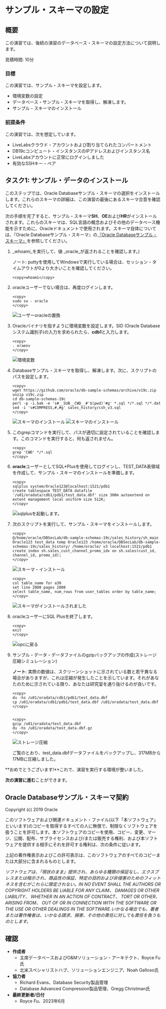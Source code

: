# サンプル・スキーマの設定

## 概要

この演習では、後続の演習のデータベース・スキーマの設定方法について説明します。

見積時間: 10分

### 目標

この演習では、サンプル・スキーマを設定します。

*   環境変数の設定
*   データベース・サンプル・スキーマを取得し、解凍します。
*   サンプル・スキーマのインストール

### 前提条件

この演習では、次を想定しています。

*   LiveLabsクラウド・アカウントおよび割り当てられたコンパートメント
*   DB19cコンピュート・インスタンスのIPアドレスおよびインスタンス名
*   LiveLabsアカウントに正常にログインしました
*   有効なSSHキー・ペア

## タスク1: サンプル・データのインストール

このステップでは、Oracle Databaseサンプル・スキーマの選択をインストールします。これらのスキーマの詳細は、この演習の最後にあるスキーマ合意を確認してください。

次の手順を完了すると、サンプル・スキーマ**SH**、**OE**および**HR**がインストールされます。これらのスキーマは、SQL言語の概念およびその他のデータベース機能を示すために、Oracleドキュメントで使用されます。スキーマ自体については、『Oracle Databaseサンプル・スキーマ』の[『Oracle Databaseサンプル・スキーマ』](https://www.oracle.com/pls/topic/lookup?ctx=dblatest&id=COMSC)を参照してください。

1.  _whoami_を実行して、値 _oracle_が返されることを確認します。)
    
    ノート: puttyを使用してWindowsで実行している場合は、セッション・タイムアウトが0より大きいことを確認してください。
    
        <copy>whoami</copy>
        
2.  oracleユーザーでない場合は、再度ログインします。
    
        <copy>
        sudo su - oracle
        </copy>
        
    
    ![ユーザーoracleの置換](./images/sudo-oracle.png " ")
    
3.  Oracleバイナリを指すように環境変数を設定します。SID (Oracle Databaseシステム識別子)の入力を求められたら、**cdb1**と入力します。
    
        <copy>
        . oraenv
        </copy>
        
    
    ![環境変数](./images/oraenv.png " ")
    
4.  Databaseサンプル・スキーマを取得し、解凍します。次に、スクリプトのパスを設定します。
    
        <copy>
        wget https://github.com/oracle/db-sample-schemas/archive/v19c.zip
        unzip v19c.zip
        cd db-sample-schemas-19c
        perl -p -i.bak -e 's#__SUB__CWD__#'$(pwd)'#g' *.sql */*.sql */*.dat
        sed -i 's#COMPRESS,#,#g' sales_history/csh_v3.sql
        </copy>
        
    
    ![スキーマのインストール](./images/install-schema-zip1.png " ") ![スキーマのインストール](./images/install-schema-zip2.png " ")
    
5.  このgrepコマンドを実行して、パスが適切に設定されていることを確認します。このコマンドを実行すると、何も返されません。
    
        <copy>
        grep 'CWD' */*.sql
        </copy>
        
6.  **oracle**ユーザーとしてSQL\*Plusを使用してログインし、TEST\_DATA表領域を作成して、サンプル・スキーマのインストールを準備します。
    
        <copy>
        sqlplus system/Oracle123@localhost:1521/pdb1
        create tablespace TEST_DATA datafile '/u01/oradata/cdb1/pdb1/test_data.dbf' size 300m autoextend on extent management local uniform size 512K;
        </copy>
        
    
    ![sqlplusを起動します。](./images/start-sqlplus-create-tbs-01.png " ")
    
7.  次のスクリプトを実行して、サンプル・スキーマをインストールします。
    
        <copy>
        @/home/oracle/DBSecLab/db-sample-schemas-19c/sales_history/sh_main Oracle123 test_data temp Oracle123 /home/oracle/DBSecLab/db-sample-schemas-19c/sales_history/ /home/oracle/ v3 localhost:1521/pdb1
        create index sh.sales_cust_channel_promo_idx on sh.sales(cust_id, channel_id, promo_id);
        </copy>
        
    
    ![スキーマ・インストール](./images/sales_history_creation.png " ")
    
        <copy>
        col table_name for a30
        set line 2000 pages 2000
        select table_name, num_rows from user_tables order by table_name;
        </copy>
        
    
    ![スキーマがインストールされました](./images/tables-created.png " ")
    
8.  oracleユーザーにSQL Plusを終了します。
    
        <copy>
        exit
        </copy>
        
    
    ![opcに戻る](images/return-to-opc.png)
    
9.  サンプル・データ・データファイルのgzipバックアップの作成(ストレージ圧縮シミュレーション)
    
    **ノート**: 実際の数値は、スクリーンショットに示されている数と若干異なる場合がありますが、これは圧縮が発生したことを示しています。それがあなたのために示されている限り、あなたは研究室を通り抜けるのが良いです。
    
        <copy>
        du -hs /u01/oradata/cdb1/pdb1/test_data.dbf
        cp /u01/oradata/cdb1/pdb1/test_data.dbf /u01/oradata/test_data.dbf
        </copy>
        
    
        <copy>
        gzip /u01/oradata/test_data.dbf
        du -hs /u01/oradata/test_data.dbf.gz
        </copy>
        
    
    ![ストレージ圧縮](images/storage-compress-simulation.png)
    
    ご覧のとおり、test\_data.dbfデータファイルをバックアップし、317MBから17MBに圧縮しました。
    

**おめでとうございます!**これで、演習を実行する環境が整いました。

**次の演習に進む**ことができます。

## Oracle Databaseサンプル・スキーマ契約

Copyright (c) 2019 Oracle

このソフトウェアおよび関連ドキュメント・ファイル(以下「本ソフトウェア」といいます)のコピーを取得するすべての人に無償で、制限なくソフトウェアを扱うことを許可します。本ソフトウェアのコピーを使用、コピー、変更、マージ、公開、配布、サブライセンスおよび/または販売する権利、および本ソフトウェアを提供する相手にそれを許可する権利は、次の条件に従います。

上記の著作権表示およびこの許可表示は、このソフトウェアのすべてのコピーまたは大部分に含まれるものとします。

_ソフトウェアは、「現状のまま」提供され、あらゆる種類の保証なし、エクスプレスまたは暗示され、商品性の保証、特定の目的および非侵害のためのフィットネスを含むがこれらに限定されない。IN NO EVENT SHALL THE AUTHORS OR COPYRIGHT HOLDERS BE LIABLE FOR ANY CLAIM、 DAMAGES OR OTHER LIABILITY、 WHETHER IN AN ACTION OF CONTRACT、 TORT OR OTHER、 ARISING FROM、 OUT OF OR IN CONNECTION WITH THE SOFTWARE OR THE USE OR OTHER DEALINGS IN THE SOFTWARE.いかなる場合でも、著者または著作権者は、いかなる請求、損害、その他の責任に対しても責任を負うものとします。_

## 確認

*   **作成者**
    *   主席データベースおよびO&Mソリューション・アーキテクト、Royce Fu氏
    *   北米スペシャリストハブ、ソリューションエンジニア、Noah Galloso氏
*   **協力者**
    *   Richard Evans、Database Security製品管理
    *   Database Advanced Compression製品管理、Gregg Christman氏
*   **最終更新者/日付**
    *   Royce Fu、2023年6月